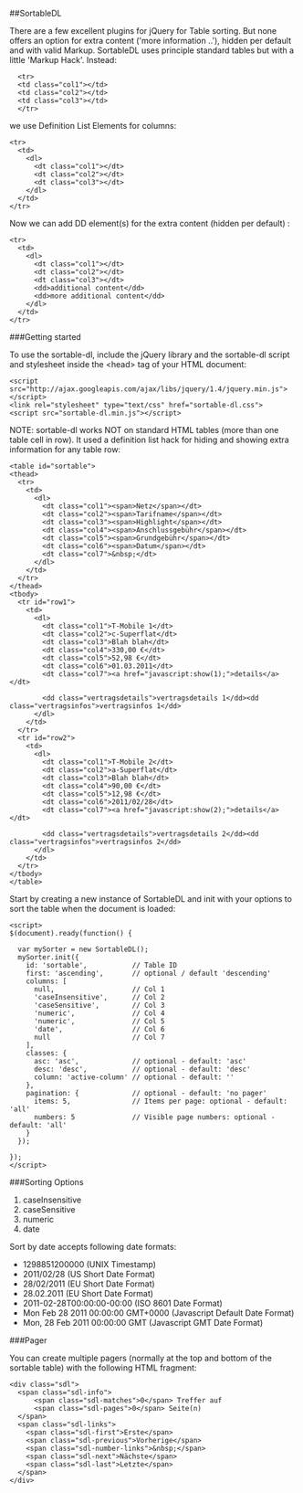 ##SortableDL

There are a few excellent plugins for jQuery for Table sorting. But none offers an option for extra content ('more information ..'), hidden per default and with valid Markup. SortableDL uses principle standard tables but with a little 'Markup Hack'. Instead:

	  <tr>
      <td class="col1"></td>
      <td class="col2"></td>
      <td class="col3"></td>
	  </tr>

we use Definition List Elements for columns:

	<tr>
	  <td>
	    <dl>
	      <dt class="col1"></dt>
	      <dt class="col2"></dt>
	      <dt class="col3"></dt>
	    </dl>
	  </td>
	</tr>

Now we can add DD element(s) for the extra content (hidden per default) :

	<tr>
	  <td>
	    <dl>
	      <dt class="col1"></dt>
	      <dt class="col2"></dt>
	      <dt class="col3"></dt>
	      <dd>additional content</dd>
	      <dd>more additional content</dd>
	    </dl>
	  </td>
	</tr>


###Getting started

To use the sortable-dl, include the jQuery library and the sortable-dl script and stylesheet inside the &lt;head> tag of your HTML document:

	<script src="http://ajax.googleapis.com/ajax/libs/jquery/1.4/jquery.min.js"></script>
	<link rel="stylesheet" type="text/css" href="sortable-dl.css">
	<script src="sortable-dl.min.js"></script>


NOTE: sortable-dl works NOT on standard HTML tables (more than one table cell in row). It used a definition list hack for hiding and showing extra information for any table row:

	<table id="sortable">
	<thead>
	  <tr>
	    <td>
	      <dl>
	        <dt class="col1"><span>Netz</span></dt>
	        <dt class="col2"><span>Tarifname</span></dt>
	        <dt class="col3"><span>Highlight</span></dt>
	        <dt class="col4"><span>Anschlussgebühr</span></dt>
	        <dt class="col5"><span>Grundgebühr</span></dt>
	        <dt class="col6"><span>Datum</span></dt>
	        <dt class="col7">&nbsp;</dt>
	      </dl>
	    </td>
	  </tr>
	</thead>
	<tbody>
	  <tr id="row1">
	    <td>
	      <dl>
	        <dt class="col1">T-Mobile 1</dt>
	        <dt class="col2">c-Superflat</dt>
	        <dt class="col3">Blah blah</dt>
	        <dt class="col4">330,00 €</dt>
	        <dt class="col5">52,98 €</dt>
	        <dt class="col6">01.03.2011</dt>
	        <dt class="col7"><a href="javascript:show(1);">details</a></dt>

	        <dd class="vertragsdetails">vertragsdetails 1</dd><dd class="vertragsinfos">vertragsinfos 1</dd>
	      </dl>
	    </td>
	  </tr>
	  <tr id="row2">
	    <td>
	      <dl>
	        <dt class="col1">T-Mobile 2</dt>
	        <dt class="col2">a-Superflat</dt>
	        <dt class="col3">Blah blah</dt>
	        <dt class="col4">90,00 €</dt>
	        <dt class="col5">12,98 €</dt>
	        <dt class="col6">2011/02/28</dt>
	        <dt class="col7"><a href="javascript:show(2);">details</a></dt>

	        <dd class="vertragsdetails">vertragsdetails 2</dd><dd class="vertragsinfos">vertragsinfos 2</dd>
	      </dl>
	    </td>
	  </tr>
	</tbody>
	</table>


Start by creating a new instance of SortableDL and init with your options to sort the table when the document is loaded:

	<script>
	$(document).ready(function() {  
	
	  var mySorter = new SortableDL();
	  mySorter.init({
	    id: 'sortable',           // Table ID
	    first: 'ascending',       // optional / default 'descending'
	    columns: [
	      null,                   // Col 1
	      'caseInsensitive',      // Col 2
	      'caseSensitive',        // Col 3
	      'numeric',              // Col 4  
	      'numeric',              // Col 5  
	      'date',                 // Col 6 
	      null                    // Col 7
	    ],
	    classes: {
	      asc: 'asc',             // optional - default: 'asc'
	      desc: 'desc',           // optional - default: 'desc'
	      column: 'active-column' // optional - default: ''
	    },
	    pagination: {			  // optional - default: 'no pager'
		  items: 5,               // Items per page: optional - default: 'all'
		  numbers: 5              // Visible page numbers: optional - default: 'all'
	    }
	  });  

	});
	</script>

###Sorting Options

1. caseInsensitive
2. caseSensitive
3. numeric
4. date

Sort by date accepts following date formats:

* 1298851200000 (UNIX Timestamp)
* 2011/02/28 (US Short Date Format)
* 28/02/2011 (EU Short Date Format)
* 28.02.2011 (EU Short Date Format)
* 2011-02-28T00:00:00-00:00 (ISO 8601 Date Format)
* Mon Feb 28 2011 00:00:00 GMT+0000 (Javascript Default Date Format)
* Mon, 28 Feb 2011 00:00:00 GMT (Javascript GMT Date Format)
 

###Pager

You can create multiple pagers (normally at the top and bottom of the sortable table) with the following HTML fragment:

	<div class="sdl">
	  <span class="sdl-info">
		  <span class="sdl-matches">0</span> Treffer auf
		  <span class="sdl-pages">0</span> Seite(n)
	  </span>
	  <span class="sdl-links">
	    <span class="sdl-first">Erste</span>
	    <span class="sdl-previous">Vorherige</span>
	    <span class="sdl-number-links">&nbsp;</span>
	    <span class="sdl-next">Nächste</span>
	    <span class="sdl-last">Letzte</span>
	  </span>
	</div>


